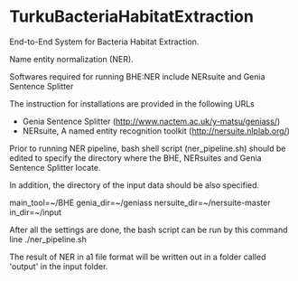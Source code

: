 # TurkuBacteriaHabitatExtraction
End-to-End System for Bacteria Habitat Extraction.

Name entity normalization (NER). 

Softwares required for running BHE:NER include NERsuite and Genia Sentence Splitter 

The instruction for installations are provided in the following URLs
- Genia Sentence Splitter (http://www.nactem.ac.uk/y-matsu/geniass/)
- NERsuite, A named entity recognition toolkit (http://nersuite.nlplab.org/)

Prior to running NER pipeline, bash shell script (ner_pipeline.sh) should be edited to specify the directory where the BHE, NERsuites and Genia Sentence Splitter locate.

In addition, the directory of the input data should be also specified.

main_tool=~/BHE
genia_dir=~/geniass
nersuite_dir=~/nersuite-master
in_dir=~/input

After all the settings are done, the bash script can be run by this command line
./ner_pipeline.sh

The result of NER in a1 file format will be written out in a folder called 'output' in the input folder. 
